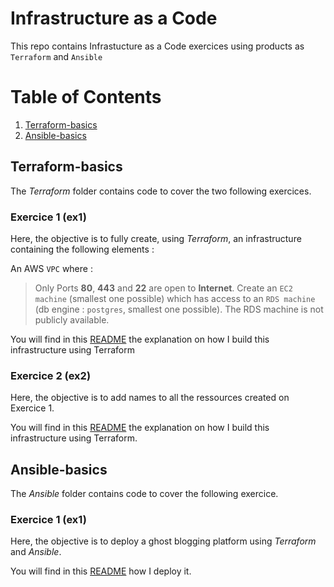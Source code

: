 # Infrastructure as a Code


This repo contains Infrastucture as a Code exercices using products as `Terraform` and `Ansible`


# Table of Contents
1. [Terraform-basics](https://github.com/OlivierPaulo/DDChallenges#Terraform-basics)
2. [Ansible-basics](https://github.com/OlivierPaulo/DDChallenges#Ansible-basics)


## Terraform-basics

The *Terraform* folder contains code to cover the two following exercices. 

### Exercice 1 (ex1)

Here, the objective is to fully create, using _Terraform_, an infrastructure containing the following elements :

An AWS `VPC` where : 
> Only Ports **80**, **443** and **22** are open to **Internet**. Create an `EC2 machine` (smallest one possible) which has access to an `RDS machine` (db engine : `postgres`, smallest one possible). The RDS machine is not publicly available.

You will find in this [README](https://github.com/OlivierPaulo/DDChallenges/tree/main/Terraform/ex1#terraform-basics) the explanation on how I build this infrastructure using Terraform

### Exercice 2 (ex2)

Here, the objective is to add names to all the ressources created on Exercice 1.

You will find in this [README](https://github.com/OlivierPaulo/DDChallenges/tree/main/Terraform/ex2#terraform-basics) the explanation on how I build this infrastructure using Terraform.


## Ansible-basics

The *Ansible* folder contains code to cover the following exercice.

### Exercice 1 (ex1)

Here, the objective is to deploy a ghost blogging platform using _Terraform_ and _Ansible_.

You will find in this [README](https://github.com/OlivierPaulo/DDChallenges/tree/main/Ansible/ex1#ansible-basics) how I deploy it.
